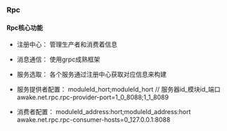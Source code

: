 ### Rpc
#### Rpc核心功能
- 注册中心： 管理生产者和消费着信息
- 消息通信： 使用grpc成熟框架
- 服务选取： 各个服务通过注册中心获取对应信息来构建

- 服务提供者配置： 
   moduleId_hort;moduleId_hort // 服务器id_模块id_端口
   awake.net.rpc.rpc-provider-port=1_0_8088;1_1_8089
- 消费者配置：
   moduleId_address:hort;moduleId_address:hort
   awake.net.rpc.rpc-consumer-hosts=0_127.0.0.1:8088
##### 